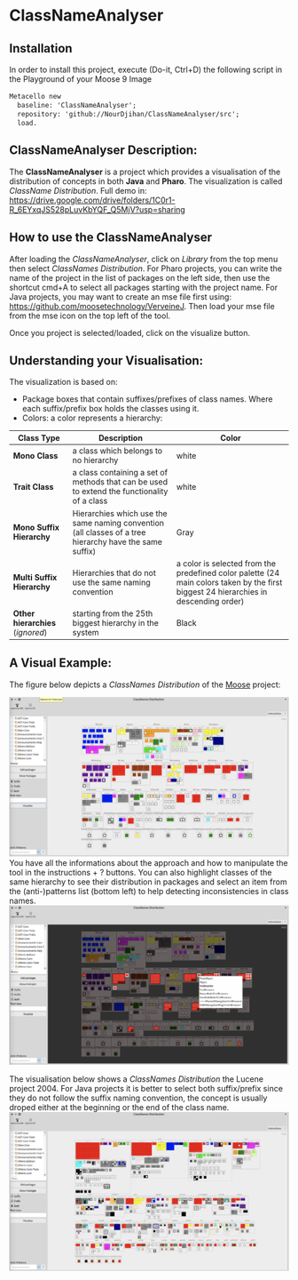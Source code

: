 # ClassNameAnalyser


## Installation

In order to install this project, execute (Do-it, Ctrl+D) the following script in the Playground of your Moose 9 Image

```Smalltalk
Metacello new
  baseline: 'ClassNameAnalyser';
  repository: 'github://NourDjihan/ClassNameAnalyser/src';
  load.
```
## ClassNameAnalyser Description:
The **ClassNameAnalyser** is a project which provides a visualisation of the distribution of concepts in both **Java** and **Pharo**. The visualization is called *ClassName Distribution*. Full demo in: https://drive.google.com/drive/folders/1C0r1-R_6EYxqJS528pLuvKbYQF_Q5MjV?usp=sharing


## How to use the ClassNameAnalyser
After loading the *ClassNameAnalyser*, click on *Library* from the top menu then select *ClassNames Distribution*.
For Pharo projects, you can write the name of the project in the list of packages on the left side, then use the shortcut cmd+A to select all packages starting with the project name.
For Java projects, you may want to create an mse file first using: https://github.com/moosetechnology/VerveineJ. Then load your mse file from the mse icon on the top left of the tool.

Once you project is selected/loaded, click on the visualize button.

## Understanding your Visualisation:
The visualization is based on:
- Package boxes that contain suffixes/prefixes of class names. Where each suffix/prefix box holds the classes using it.
- Colors: a color represents a hierarchy:

Class Type | Description | Color
--- | --- | --- |
**Mono Class** | a class which belongs to no hierarchy | white
**Trait Class** | a class containing a set of methods that can be used to extend the functionality of a class | white
**Mono Suffix Hierarchy** | Hierarchies which use the same naming convention (all classes of a tree hierarchy have the same suffix) | Gray
**Multi Suffix Hierarchy** | Hierarchies that do not use the same naming convention | a color is selected from the predefined color palette (24 main colors taken by the first biggest 24 hierarchies in descending order)
**Other hierarchies** (*ignored*) | starting from the 25th biggest hierarchy in the system | Black


## A Visual Example:
The figure below depicts a *ClassNames Distribution* of the [Moose](https://github.com/moosetechnology/Moose) project:

![](Images/MooseExample.png)
You have all the informations about the approach and how to manipulate the tool in the instructions + ? buttons.
You can also highlight classes of the same hierarchy to see their distribution in packages and select an item from the (anti-)patterns list (bottom left) to help detecting inconsistencies in class names.
![](Images/MooseExampleHighlight.png)

The visualisation below shows a *ClassNames Distribution* the Lucene project 2004. For Java projects it is better to select both suffix/prefix since they do not follow the suffix naming convention, the concept is usually droped either at the beginning or the end of the class name.
![](Images/Lucene2004.png)








